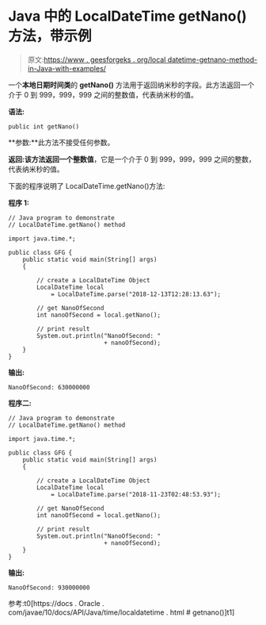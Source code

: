 # Java 中的 LocalDateTime getNano()方法，带示例

> 原文:[https://www . geesforgeks . org/local datetime-getnano-method-in-Java-with-examples/](https://www.geeksforgeeks.org/localdatetime-getnano-method-in-java-with-examples/)

一个**本地日期时间类**的 **getNano()** 方法用于返回纳米秒的字段。此方法返回一个介于 0 到 999，999，999 之间的整数值，代表纳米秒的值。

**语法:**

```
public int getNano()

```

**参数:**此方法不接受任何参数。

**返回:**该方法返回一个**整数值**，它是一个介于 0 到 999，999，999 之间的整数，代表纳米秒的值。

下面的程序说明了 LocalDateTime.getNano()方法:

**程序 1:**

```
// Java program to demonstrate
// LocalDateTime.getNano() method

import java.time.*;

public class GFG {
    public static void main(String[] args)
    {

        // create a LocalDateTime Object
        LocalDateTime local
            = LocalDateTime.parse("2018-12-13T12:28:13.63");

        // get NanoOfSecond
        int nanoOfSecond = local.getNano();

        // print result
        System.out.println("NanoOfSecond: "
                           + nanoOfSecond);
    }
}
```

**输出:**

```
NanoOfSecond: 630000000

```

**程序二:**

```
// Java program to demonstrate
// LocalDateTime.getNano() method

import java.time.*;

public class GFG {
    public static void main(String[] args)
    {

        // create a LocalDateTime Object
        LocalDateTime local
            = LocalDateTime.parse("2018-11-23T02:48:53.93");

        // get NanoOfSecond
        int nanoOfSecond = local.getNano();

        // print result
        System.out.println("NanoOfSecond: "
                           + nanoOfSecond);
    }
}
```

**输出:**

```
NanoOfSecond: 930000000

```

参考:t0[https://docs . Oracle . com/javae/10/docs/API/Java/time/localdatetime . html # getnano()]t1]